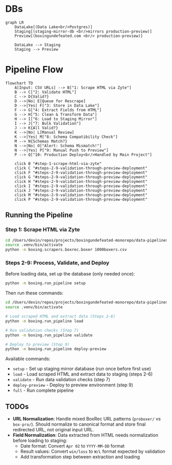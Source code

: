 # DBs

```mermaid
graph LR
    DataLake[(Data Lake<br/>Postgres)] 
    Staging[(staging-mirror-db <br/>mirrors production-preview)]
    Preview[(boxingundefeated.com <br/> production-preview)]
    
    DataLake --> Staging
    Staging --> Preview
```

# Pipeline Flow

```mermaid
flowchart TD
    A[Input: CSV URLs] --> B["1: Scrape HTML via Zyte"]
    B --> C["2: Validate HTML"]
    C --> D{Valid?}
    D -->|No| E[Queue for Rescrape]
    D -->|Yes| F["3: Store in Data Lake"]
    F --> G["4: Extract Fields from HTML"]
    G --> H["5: Clean & Transform Data"]
    H --> I["6: Load to Staging Mirror"]
    I --> J["7: Bulk Validation"]
    J --> K{All Valid?}
    K -->|No| L[Manual Review]
    K -->|Yes| M["8: Schema Compatibility Check"]
    M --> N{Schemas Match?}
    N -->|No| O["Alert: Schema Mismatch!"]
    N -->|Yes| P["9: Manual Push to Preview"]
    P --> Q["10: Production Deploy<br/>Handled by Main Project"]
    
    click B "#step-1-scrape-html-via-zyte"
    click C "#steps-2-9-validation-through-preview-deployment"
    click F "#steps-2-9-validation-through-preview-deployment"
    click G "#steps-2-9-validation-through-preview-deployment"
    click H "#steps-2-9-validation-through-preview-deployment"
    click I "#steps-2-9-validation-through-preview-deployment"
    click J "#steps-2-9-validation-through-preview-deployment"
    click M "#steps-2-9-validation-through-preview-deployment"
    click P "#steps-2-9-validation-through-preview-deployment"
```

## Running the Pipeline

### Step 1: Scrape HTML via Zyte
```bash
cd /Users/devin/repos/projects/boxingundefeated-monorepo/data-pipelines
source .venv/bin/activate
python -m boxing.scrapers.boxrec.boxer 1000boxers.csv
```

### Steps 2-9: Process, Validate, and Deploy

Before loading data, set up the database (only needed once):
```bash
python -m boxing.run_pipeline setup
```

Then run these commands:
```bash
cd /Users/devin/repos/projects/boxingundefeated-monorepo/data-pipelines
source .venv/bin/activate

# Load scraped HTML and extract data (Steps 2-6)
python -m boxing.run_pipeline load

# Run validation checks (Step 7)
python -m boxing.run_pipeline validate

# Deploy to preview (Step 9)
python -m boxing.run_pipeline deploy-preview
```

Available commands:
- `setup` - Set up staging mirror database (run once before first use)
- `load` - Load scraped HTML and extract data to staging (steps 2-6)
- `validate` - Run data validation checks (step 7)
- `deploy-preview` - Deploy to preview environment (step 9)
- `full` - Run complete pipeline

## TODOs

- **URL Normalization**: Handle mixed BoxRec URL patterns (`proboxer/` vs `box-pro/`). Should normalize to canonical format and store final redirected URL, not original input URL.
- **Field Normalization**: Data extracted from HTML needs normalization before loading to staging:
  - Date format: Convert `Apr 02` to `YYYY-MM-DD` format
  - Result values: Convert `win/loss` to `W/L` format expected by validation
  - Add transformation step between extraction and loading
